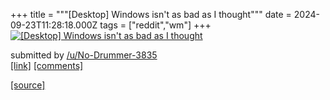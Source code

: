 +++
title = """[Desktop] Windows isn't as bad as I thought"""
date = 2024-09-23T11:28:18.000Z
tags = ["reddit","wm"]
+++
[![[Desktop] Windows isn't as bad as I thought ](https://preview.redd.it/y41upbeynjqd1.jpeg?width=640&crop=smart&auto=webp&s=68970fb971043fe8dbb73e1cc3a25e4aa8425e51 "[Desktop] Windows isn't as bad as I thought ")](https://www.reddit.com/r/unixporn/comments/1fni45d/desktop_windows_isnt_as_bad_as_i_thought/)

submitted by [/u/No-Drummer-3835](https://www.reddit.com/user/No-Drummer-3835)  
[\[link\]](https://i.redd.it/y41upbeynjqd1.jpeg) [\[comments\]](https://www.reddit.com/r/unixporn/comments/1fni45d/desktop_windows_isnt_as_bad_as_i_thought/)

[[source]](https://www.reddit.com/r/unixporn/comments/1fni45d/desktop_windows_isnt_as_bad_as_i_thought/)

